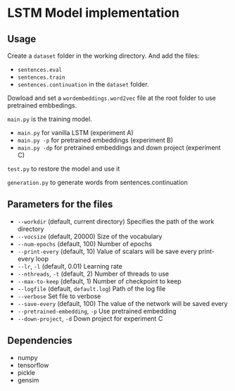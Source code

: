 # LSTM Model implementation

## Usage

Create a `dataset` folder in the working directory. And add the files:
* `sentences.eval`
* `sentences.train`
* `sentences.continuation`
in the `dataset` folder.

Dowload and set a `wordembeddings.word2vec` file at the root folder to use pretrained embbedings.

`main.py` is the training model.
* `main.py` for vanilla LSTM (experiment A)
* `main.py -p` for pretrained embeddings (experiment B)
* `main.py -dp` for pretrained embeddings and down project (experiment C)

`test.py` to restore the model and use it

`generation.py` to generate words from sentences.continuation

## Parameters for the files
* `--workdir` (default, current directory) Specifies the path of the work directory
* `--vocsize` (default, 20000) Size of the vocabulary
* `--num-epochs` (default, 100) Number of epochs
* `--print-every` (default, 10) Value of scalars will be save every print-every loop
* `--lr`, `-l` (default, 0.01) Learning rate
* `--nthreads`, `-t` (default, 2) Number of threads to use
* `--max-to-keep` (default, 1) Number of checkpoint to keep
* `--logfile` (default, `default.log`) Path of the log file
* `--verbose` Set file to verbose
* `--save-every` (default, 100) The value of the network will be saved every
* `--pretrained-embedding`, `-p` Use pretrained embedding
* `--down-project`, `-d` Down project for experiment C

## Dependencies

* numpy
* tensorflow
* pickle
* gensim

